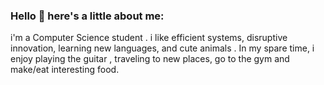 ### Hello 👋 here's a little about me:


i'm a  Computer Science student . i like efficient systems, disruptive innovation, learning new languages, and cute animals . In my spare time, i enjoy playing the guitar , traveling to new places, go to the gym and make/eat interesting food.
